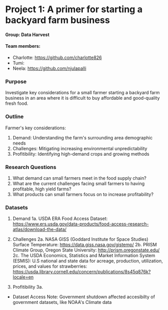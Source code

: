 # Project 1: A primer for starting a backyard farm business

#### Group: Data Harvest
#### Team members: 
* Charlotte: https://github.com/charlotte826
* Tumi: 
* Neela: https://github.com/njulapalli

### Purpose
Investigate key considerations for a small farmer starting a backyard farm business in an area where it is difficult to buy affordable and good-quality fresh food.

### Outline
Farmer's key considerations: 
1. Demand: Understanding the farm's surrounding area demographic needs
2. Challenges: Mitigating increasing environmental unpredictability
3. Profitibility: Identifying high-demand crops and growing methods

### Research Questions
1. What demand can small farmers meet in the food supply chain?
2. What are the current challenges facing small farmers to having profitable, high yield farms?
3. What products can small farmers focus on to increase profitability?

### Datasets
1. Demand
1a.  USDA ERA Food Access Dataset: https://www.ers.usda.gov/data-products/food-access-research-atlas/download-the-data/

2. Challenges
2a. NASA GISS (Goddard Institute for Space Studies) Surface Temperature: https://data.giss.nasa.gov/gistemp/
2b. PRISM Climate Group, Oregon State University: http://prism.oregonstate.edu/
2c. The USDA Economics, Statistics and Market Information System (ESMIS): U.S national and state data for acreage, production, utilization, prices, and values for strawberries: https://usda.library.cornell.edu/concern/publications/8s45q876k?locale=en

3. Profitibility
3a. 

* Dataset Access Note: Government shutdown affected accesibilty of government datasets, like NOAA's Climate data
